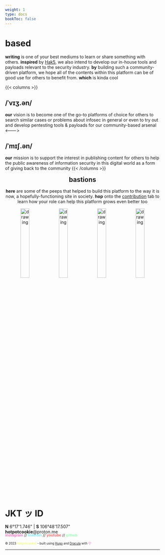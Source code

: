 ```yaml
---
weight: 1
type: docs
bookToc: false
---
```


<h1>based</h1>

**writing** is one of your best mediums to learn or share something with others. **inspired** by [Hak5](https://hak5.org/), we also intend to develop our in-house tools and payloads relevant to the security industry. **by** building such a community-driven platform, we hope all of the contents within this platform can be of good use for others to benefit from. **which** is kinda cool


{{< columns >}}
<h2>/ˈvɪʒ.ən/</h2>

**our** vision is to become one of the go-to platforms of choice for others to search similar cases or problems about infosec in general or even to try out and develop pentesting tools & payloads for our community-based arsenal
<--->
<h2>/ˈmɪʃ.ən/</h2>

**our** mission is to support the interest in publishing content for others to help the public awareness of information security in this digital world as a form of giving back to the community
{{< /columns >}}

<h2 align="center" style="margin: 16px 0px;">bastions</h2>
<p align="center">
<strong>here</strong> are some of the peeps that helped to build this platform to the way it is now, a hopefully-functioning site in society. <strong>hop</strong> onto the <a href="/docs/org/contribution/">contribution</a> tab to learn how your role can help this platform grows even better too

</p>

<p align="center">
	<a href="https://www.linkedin.com/in/muhammadnurirsyad/"><img src="/images/profile/irsyad.webp" alt="drawing" width="24%"/></a>
	<a href="https://www.linkedin.com/in/ihsan-zahardjil-949720193/"><img src="/images/profile/ikhsan.webp" alt="drawing" width="24%"/></a>
	<a href="https://www.linkedin.com/in/muhammadnurilham/"><img src="/images/profile/ilham.webp" alt="drawing" width="24%"/></a>
	<a href="https://www.linkedin.com/in/hanifsalsabilk/"><img src="/images/profile/hanif.webp" alt="drawing" width="24%"/></a>	
</p>

<h1 style="margin: 32px 0px 16px;">JKT ッ ID</h1>

<p style="margin-bottom: 0;"><strong>N</strong> 6°17'1.746" | <strong>S</strong> 106°48'17.507" <br>
<span><strong>hotpotcookie</strong>@proton.me</span></p>

<p style="margin-top: -0.4em; margin-bottom: 0; font-size: 0.85em;">
	<a style="text-decoration: none;" href="https://www.instagram.com/hotpotcookie" target="_blank" rel="noopener noreferrer"><span style="font-size: 1em; color: #ff79c6"><strong>instagram</strong></span></a> //
	<a style="text-decoration: none;" href="https://www.linkedin.com/company/hotpotcookie/" target="_blank" rel="noopener noreferrer"><span style="font-size: 1em; color: #8be9fd"><strong>linkedin</strong></span></a> //	
	<a style="text-decoration: none;" href="https://www.youtube.com/@hotpotcookie/" target="_blank" rel="noopener noreferrer"><span style="font-size: 1em; color: #fc6f6f"><strong>youtube</strong></span></a> //
	<a style="text-decoration: none;" href="https://www.github.com/hotpotcookie/" target="_blank" rel="noopener noreferrer"><span style="font-size: 1em; color: #a3ffbc"><strong>github</strong></span></a>					
</p>

<span style="font-size: 0.7em;">© 2023 <span style="color: #f1fa8c"><strong>hotpotcookie</strong></span> - built using [Hugo](https://github.com/alex-shpak/hugo-book) and [Dracula](https://draculatheme.com/) with <span style="color: #ff79c6">♡</span></span>

---